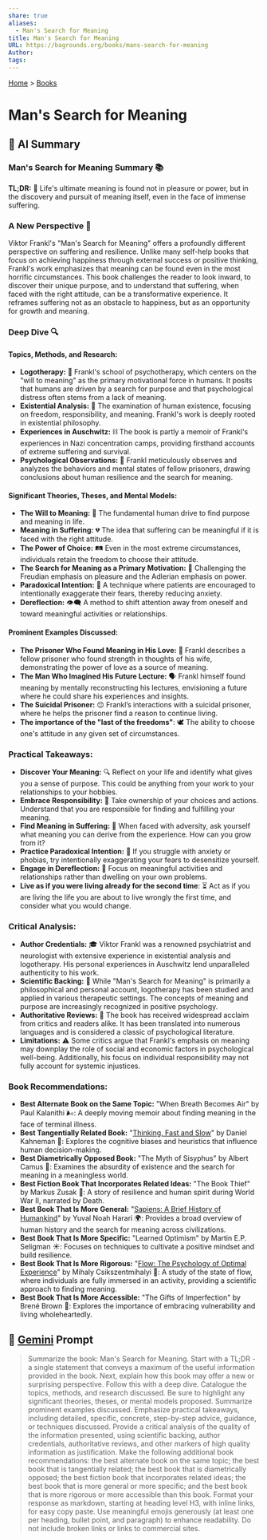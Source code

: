 ```yaml
---
share: true
aliases:
  - Man's Search for Meaning
title: Man's Search for Meaning
URL: https://bagrounds.org/books/mans-search-for-meaning
Author: 
tags: 
---
```

[Home](../index.md) > [Books](./index.md)  
# Man's Search for Meaning  
## 🤖 AI Summary  
### Man's Search for Meaning Summary 📚  
**TL;DR:** 🌟 Life's ultimate meaning is found not in pleasure or power, but in the discovery and pursuit of meaning itself, even in the face of immense suffering.  
  
### A New Perspective 🤯  
Viktor Frankl's "Man's Search for Meaning" offers a profoundly different perspective on suffering and resilience. Unlike many self-help books that focus on achieving happiness through external success or positive thinking, Frankl's work emphasizes that meaning can be found even in the most horrific circumstances. This book challenges the reader to look inward, to discover their unique purpose, and to understand that suffering, when faced with the right attitude, can be a transformative experience. It reframes suffering not as an obstacle to happiness, but as an opportunity for growth and meaning.  
  
### Deep Dive 🔍  
#### **Topics, Methods, and Research:**  
* **Logotherapy:** 🧠 Frankl's school of psychotherapy, which centers on the "will to meaning" as the primary motivational force in humans. It posits that humans are driven by a search for purpose and that psychological distress often stems from a lack of meaning.  
* **Existential Analysis:** 🧐 The examination of human existence, focusing on freedom, responsibility, and meaning. Frankl's work is deeply rooted in existential philosophy.  
* **Experiences in Auschwitz:** ⛓️ The book is partly a memoir of Frankl's experiences in Nazi concentration camps, providing firsthand accounts of extreme suffering and survival.  
* **Psychological Observations:** 🔬 Frankl meticulously observes and analyzes the behaviors and mental states of fellow prisoners, drawing conclusions about human resilience and the search for meaning.  
  
#### **Significant Theories, Theses, and Mental Models:**  
* **The Will to Meaning:** 🎯 The fundamental human drive to find purpose and meaning in life.  
* **Meaning in Suffering:** 💔 The idea that suffering can be meaningful if it is faced with the right attitude.  
* **The Power of Choice:** 🛤️ Even in the most extreme circumstances, individuals retain the freedom to choose their attitude.  
* **The Search for Meaning as a Primary Motivation:** 🧭 Challenging the Freudian emphasis on pleasure and the Adlerian emphasis on power.  
* **Paradoxical Intention:** 🔄 A technique where patients are encouraged to intentionally exaggerate their fears, thereby reducing anxiety.  
* **Dereflection:** 👁️‍🗨️ A method to shift attention away from oneself and toward meaningful activities or relationships.  
  
#### **Prominent Examples Discussed:**  
* **The Prisoner Who Found Meaning in His Love:** 💖 Frankl describes a fellow prisoner who found strength in thoughts of his wife, demonstrating the power of love as a source of meaning.  
* **The Man Who Imagined His Future Lecture:** 🗣️ Frankl himself found meaning by mentally reconstructing his lectures, envisioning a future where he could share his experiences and insights.  
* **The Suicidal Prisoner:** 😔 Frankl’s interactions with a suicidal prisoner, where he helps the prisoner find a reason to continue living.  
* **The importance of the "last of the freedoms"**: 🕊️ The ability to choose one's attitude in any given set of circumstances.  
  
### **Practical Takeaways:**  
* **Discover Your Meaning:** 🔍 Reflect on your life and identify what gives you a sense of purpose. This could be anything from your work to your relationships to your hobbies.  
* **Embrace Responsibility:** 🤝 Take ownership of your choices and actions. Understand that you are responsible for finding and fulfilling your meaning.  
* **Find Meaning in Suffering:** 🤕 When faced with adversity, ask yourself what meaning you can derive from the experience. How can you grow from it?  
* **Practice Paradoxical Intention:** 🤯 If you struggle with anxiety or phobias, try intentionally exaggerating your fears to desensitize yourself.  
* **Engage in Dereflection:** 🧘 Focus on meaningful activities and relationships rather than dwelling on your own problems.  
* **Live as if you were living already for the second time**: ⏳ Act as if you are living the life you are about to live wrongly the first time, and consider what you would change.  
  
### **Critical Analysis:**  
* **Author Credentials:** 🎓 Viktor Frankl was a renowned psychiatrist and neurologist with extensive experience in existential analysis and logotherapy. His personal experiences in Auschwitz lend unparalleled authenticity to his work.  
* **Scientific Backing:** 🔬 While "Man's Search for Meaning" is primarily a philosophical and personal account, logotherapy has been studied and applied in various therapeutic settings. The concepts of meaning and purpose are increasingly recognized in positive psychology.  
* **Authoritative Reviews:** 📖 The book has received widespread acclaim from critics and readers alike. It has been translated into numerous languages and is considered a classic of psychological literature.  
* **Limitations:** ⚠️ Some critics argue that Frankl's emphasis on meaning may downplay the role of social and economic factors in psychological well-being. Additionally, his focus on individual responsibility may not fully account for systemic injustices.  
  
### **Book Recommendations:**  
* **Best Alternate Book on the Same Topic:** "When Breath Becomes Air" by Paul Kalanithi 🌬️: A deeply moving memoir about finding meaning in the face of terminal illness.  
* **Best Tangentially Related Book:** "[Thinking, Fast and Slow](./thinking-fast-and-slow.md)" by Daniel Kahneman 🧠: Explores the cognitive biases and heuristics that influence human decision-making.  
* **Best Diametrically Opposed Book:** "The Myth of Sisyphus" by Albert Camus 🗿: Examines the absurdity of existence and the search for meaning in a meaningless world.  
* **Best Fiction Book That Incorporates Related Ideas:** "The Book Thief" by Markus Zusak 📖: A story of resilience and human spirit during World War II, narrated by Death.  
* **Best Book That Is More General:** "[Sapiens: A Brief History of Humankind](./sapiens-a-brief-history-of-humankind.md)" by Yuval Noah Harari 🌍: Provides a broad overview of human history and the search for meaning across civilizations.  
* **Best Book That Is More Specific:** "Learned Optimism" by Martin E.P. Seligman ☀️: Focuses on techniques to cultivate a positive mindset and build resilience.  
* **Best Book That Is More Rigorous:** "[Flow: The Psychology of Optimal Experience](./flow-the-psychology-of-optimal-experience.md)" by Mihaly Csikszentmihalyi 🌊: A study of the state of flow, where individuals are fully immersed in an activity, providing a scientific approach to finding meaning.  
* **Best Book That Is More Accessible:** "The Gifts of Imperfection" by Brené Brown 🎁: Explores the importance of embracing vulnerability and living wholeheartedly.  
  
## 💬 [Gemini](https://gemini.google.com) Prompt  
> Summarize the book: Man's Search for Meaning. Start with a TL;DR - a single statement that conveys a maximum of the useful information provided in the book. Next, explain how this book may offer a new or surprising perspective. Follow this with a deep dive. Catalogue the topics, methods, and research discussed. Be sure to highlight any significant theories, theses, or mental models proposed. Summarize prominent examples discussed. Emphasize practical takeaways, including detailed, specific, concrete, step-by-step advice, guidance, or techniques discussed. Provide a critical analysis of the quality of the information presented, using scientific backing, author credentials, authoritative reviews, and other markers of high quality information as justification. Make the following additional book recommendations: the best alternate book on the same topic; the best book that is tangentially related; the best book that is diametrically opposed; the best fiction book that incorporates related ideas; the best book that is more general or more specific; and the best book that is more rigorous or more accessible than this book. Format your response as markdown, starting at heading level H3, with inline links, for easy copy paste. Use meaningful emojis generously (at least one per heading, bullet point, and paragraph) to enhance readability. Do not include broken links or links to commercial sites.